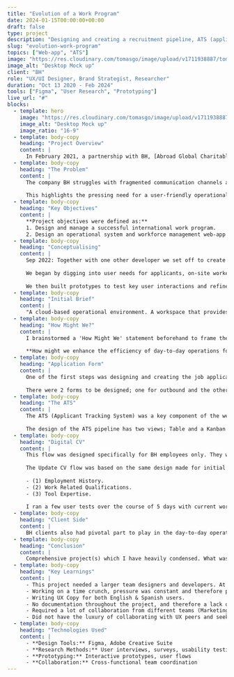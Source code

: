 ```yaml
---
title: "Evolution of a Work Program"
date: 2024-01-15T00:00:00+00:00
draft: false
type: project
description: "Designing and creating a recruitment pipeline, ATS (applicant tracking system), and employee directory, for a labour hire & construction company based in the Auckland. Due to the involvement of multiple businesses and international partnerships some of the work has been omitted."
slug: "evolution-work-program"
topics: ["Web-app", "ATS"]
image: "https://res.cloudinary.com/tomasgo/image/upload/v1711938887/tomas-master/img/bh_full_img_hkyp7i.jpg"
image_alt: "Desktop Mock up"
client: "BH"
role: "UX/UI Designer, Brand Strategist, Researcher"
duration: "Oct 13 2020 - Feb 2024"
tools: ["Figma", "User Research", "Prototyping"]
live_url: "#"
blocks:
  - template: hero
    image: "https://res.cloudinary.com/tomasgo/image/upload/v1711938887/tomas-master/img/bh_full_img_hkyp7i.jpg"
    image_alt: "Desktop Mock up"
    image_ratio: "16-9"
  - template: body-copy
    heading: "Project Overview"
    content: |
      In February 2021, a partnership with BH, [Abroad Global Charitable Trust](https://www.abroad-global.com), and Synergy Advisory gave birth to the 'CNZL' program, a overseas construction work program. The success of the program led to the development of BH Connect, an operational system and workforce management web-app for BH.
  - template: body-copy
    heading: "The Problem"
    content: |
      The company BH struggles with fragmented communication channels and lacks intuitive workforce management tools, hindering efficient day-to-day operations. Existing solutions fail to streamline processes, resulting in delays, miscommunications, and decreased productivity.
      
      This highlights the pressing need for a user-friendly operational system and workforce management web-app customized for BH's unique needs, facilitating seamless communication and enhancing overall project execution efficiency.
  - template: body-copy
    heading: "Key Objectives"
    content: |
      **Project objectives were defined as:**
      1. Design and manage a successful international work program.
      2. Design an operational system and workforce management web-app to assist in day-to-day operations in BH.
  - template: body-copy
    heading: "Conceptualising"
    content: |
      Sep 2022: Together with one other developer we set off to create the proposed web-app.
      
      We began by digging into user needs for applicants, on-site workers and internal employees. From there, I sketched out rough ideas and turned them into detailed wireframes for both mobile and web.
      
      We then built prototypes to test key user interactions and refine our designs. Throughout the process, we kept communication open and welcomed feedback from stakeholders and team members. This collaborative and iterative approach laid the groundwork for a successful web application.
  - template: body-copy
    heading: "Initial Brief"
    content: |
      "A cloud-based operational environment. A workspace that provides an intelligent and intuitive approach to workforce management. Re-imagining the way we manage our employees and clients by leveraging technology. Translating business needs into software a project."
  - template: body-copy
    heading: "How Might We?"
    content: |
      I brainstormed a 'How Might We' statement beforehand to frame the primary problems and user needs. This was key before jumping to the solutions.
      
      **How might we enhance the efficiency of day-to-day operations for labor hire companies, through an intuitive workforce management web-app to improve communication between clients, employees and internal team?**
  - template: body-copy
    heading: "Application Form"
    content: |
      One of the first steps was designing and creating the job application forms. I already had a starting point, taking the layout structure and questions from the CNZL application form.
      
      There were 2 forms to be designed; one for outbound and the other for inbound applications. I will cover the outbound form. The original language of the form was in Spanish, I have translated the copy to English for case study purposes.
  - template: body-copy
    heading: "The ATS"
    content: |
      The ATS (Applicant Tracking System) was a key component of the web-app. This is where the internal team would track applicant progress through the recruitment and selection pipeline.
      
      The design of the ATS pipeline has two views; Table and a Kanban inspired visualisation. By default an applicants profile appears on the first card, as they progress with the hiring and selection process, they move along, a natural linear flow. Applicant's profiles would include a comprehensive showcase of all the key data needed by the internal admin team.
  - template: body-copy
    heading: "Digital CV"
    content: |
      This flow was designed specifically for BH employees only. They would be asked to routinely update their CV's. The solution was to create a dedicated account, dashboard and digital CV section for all employees, they would easily login to their account and update all the information they required.
      
      The Update CV flow was based on the same design made for initial applicants who successfully passed the application form filters. It's divided into 3 sections:
      
      - (1) Employment History.
      - (2) Work Related Qualifications.
      - (3) Tool Expertise.
      
      I ran a few user tests over the course of 5 days with current workers and observed their interactions and took notes. They were able successfully complete the tasks I set for them — to update their CV's, upload any related qualifications and any other relevant information successfully. It resulted in generating a comprehensive CV format, that was ready to show to clients.
  - template: body-copy
    heading: "Client Side"
    content: |
      BH clients also had pivotal part to play in the day-to-day operations. Their role was considered to be implemented on the web-app; primarily the function regarding staff requests. It was left till last in the project as we had to prioritise internal admin use for operations and application process for applicants.
  - template: body-copy
    heading: "Conclusion"
    content: |
      Comprehensive project(s) which I have heavily condensed. What was a work program transformed into a hiring operating system for infrastructure and construction companies. From candidate sourcing (pool) to applicant screening, remote interviewing, all the way to contract processing and support for immigration advisors for overseas applicants.
  - template: body-copy
    heading: "Key Learnings"
    content: |
      - This project needed a larger team designers and developers. At some times I was both a UX/UI designer and product manager.
      - Working on a time crunch, pressure was constant and therefore prioritisation was key.
      - Writing UX Copy for both English & Spanish users.
      - No documentation throughout the project, and therefore a lack of images and videos showcasing design related tasks or processes.
      - Required a lot of collaboration from different teams (Marketing, Compliance, HR, Immigration and Legal).
      - Did not have the luxury of collaborating with UX peers and seeking their feedback or assistance. So every decision required more forethought before tackling the work.
  - template: body-copy
    heading: "Technologies Used"
    content: |
      - **Design Tools:** Figma, Adobe Creative Suite
      - **Research Methods:** User interviews, surveys, usability testing
      - **Prototyping:** Interactive prototypes, user flows
      - **Collaboration:** Cross-functional team coordination
---
```


